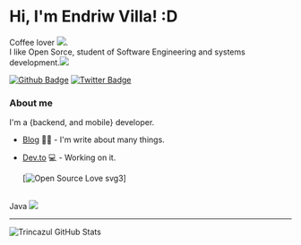 
#  Hi, I'm Endriw Villa! :D <br>

Coffee lover <img src="https://img.icons8.com/cotton/64/000000/hot-coffee--v1.png"/>.<br> I like Open Sorce, student of Software Engineering and systems development.<img src="https://img.icons8.com/ios/50/000000/my-computer.png"/><br>

[![Github Badge](https://img.shields.io/badge/-Github-000?style=flat-square&logo=Github&logoColor=white&link=https://github.com/Trincazul)](https://github.com/Trincazul)
[![Twitter Badge](https://img.shields.io/badge/-Twitter-1ca0f1?style=flat-square&labelColor=1ca0f1&logo=twitter&logoColor=white&link=https://twitter.com/Drewvilla)](https://twitter.com/Drewvilla)

### About me
I'm a {backend, and mobile} developer.

- [Blog](https://grinetey.github.io/blog/) ✍🏼 - I'm write about many things.
- [Dev.to](https://dev.to/trincazul) 💻 - Working on it.
 
  [![Open Source Love svg3](https://badges.frapsoft.com/os/v3/open-source.svg?v=103)]
<br>
Java <img src="https://img.icons8.com/color/48/000000/java-coffee-cup-logo.png"/><br> 

<hr>

![Trincazul GitHub Stats](https://github-readme-stats.vercel.app/api?username=trincazul&show_icons=true)
